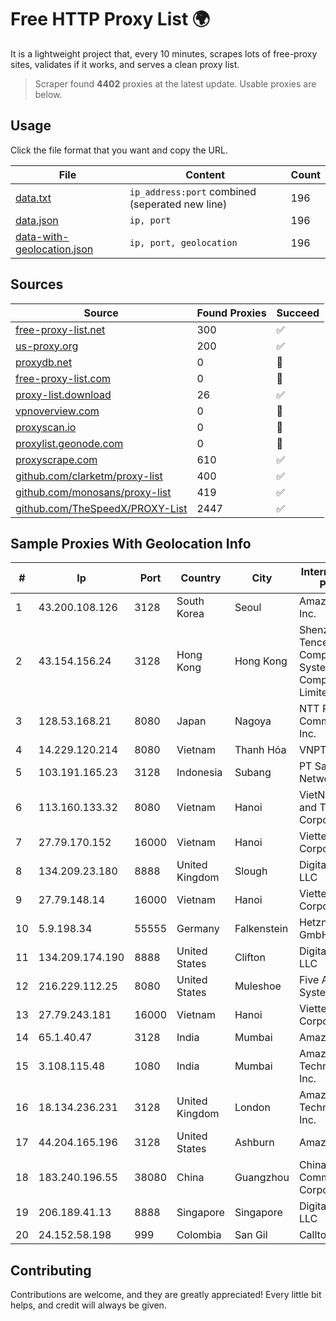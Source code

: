 
# Free HTTP Proxy List 🌍

It is a lightweight project that, every 10 minutes, scrapes lots of free-proxy sites, validates if it works, and serves a clean proxy list.


> Scraper found **4402** proxies at the latest update. Usable proxies are below.

## Usage

Click the file format that you want and copy the URL.


|File|Content|Count|
|----|-------|-----|
|[data.txt](https://raw.githubusercontent.com/themiralay/Proxy-List-World/master/data.txt)|`ip_address:port` combined (seperated new line)|196|
|[data.json](https://raw.githubusercontent.com/themiralay/Proxy-List-World/master/data.json)|`ip, port`|196|
|[data-with-geolocation.json](https://raw.githubusercontent.com/themiralay/Proxy-List-World/master/data-with-geolocation.json)|`ip, port, geolocation`|196|

## Sources

|Source|Found Proxies|Succeed|
|------|-------------|-------|
|[free-proxy-list.net](https://free-proxy-list.net)|300|✅|
|[us-proxy.org](https://www.us-proxy.org)|200|✅|
|[proxydb.net](http://proxydb.net)|0|🚫|
|[free-proxy-list.com](https://free-proxy-list.com/?page=&port=&type%5B%5D=http&type%5B%5D=https&up_time=0&search=Search)|0|🚫|
|[proxy-list.download](https://www.proxy-list.download/HTTP)|26|✅|
|[vpnoverview.com](https://vpnoverview.com/privacy/anonymous-browsing/free-proxy-servers)|0|🚫|
|[proxyscan.io](https://www.proxyscan.io)|0|🚫|
|[proxylist.geonode.com](https://proxylist.geonode.com/api/proxy-list?limit=300&page=1&sort_by=lastChecked&sort_type=desc&protocols=http,https)|0|🚫|
|[proxyscrape.com](https://api.proxyscrape.com/v2/?request=displayproxies&protocol=http&timeout=10000&country=all&ssl=all&anonymity=all)|610|✅|
|[github.com/clarketm/proxy-list](https://raw.githubusercontent.com/clarketm/proxy-list/master/proxy-list-raw.txt)|400|✅|
|[github.com/monosans/proxy-list](https://raw.githubusercontent.com/monosans/proxy-list/main/proxies/http.txt)|419|✅|
|[github.com/TheSpeedX/PROXY-List](https://raw.githubusercontent.com/TheSpeedX/PROXY-List/master/http.txt)|2447|✅|


## Sample Proxies With Geolocation Info

|#|Ip|Port|Country|City|Internet Service Provider|
|-|--|----|-------|----|-------------------------|
|1|43.200.108.126|3128|South Korea|Seoul|Amazon.com, Inc.|
|2|43.154.156.24|3128|Hong Kong|Hong Kong|Shenzhen Tencent Computer Systems Company Limited|
|3|128.53.168.21|8080|Japan|Nagoya|NTT PC Communications, Inc.|
|4|14.229.120.214|8080|Vietnam|Thanh Hóa|VNPT|
|5|103.191.165.23|3128|Indonesia|Subang|PT Sakti Wijaya Network|
|6|113.160.133.32|8080|Vietnam|Hanoi|VietNam Post and Telecom Corporation|
|7|27.79.170.152|16000|Vietnam|Hanoi|Viettel Corporation|
|8|134.209.23.180|8888|United Kingdom|Slough|DigitalOcean, LLC|
|9|27.79.148.14|16000|Vietnam|Hanoi|Viettel Corporation|
|10|5.9.198.34|55555|Germany|Falkenstein|Hetzner Online GmbH|
|11|134.209.174.190|8888|United States|Clifton|DigitalOcean, LLC|
|12|216.229.112.25|8080|United States|Muleshoe|Five Area Systems, LLC|
|13|27.79.243.181|16000|Vietnam|Hanoi|Viettel Corporation|
|14|65.1.40.47|3128|India|Mumbai|Amazon.com|
|15|3.108.115.48|1080|India|Mumbai|Amazon Technologies Inc.|
|16|18.134.236.231|3128|United Kingdom|London|Amazon Technologies Inc.|
|17|44.204.165.196|3128|United States|Ashburn|Amazon.com|
|18|183.240.196.55|38080|China|Guangzhou|China Mobile Communications Corporation|
|19|206.189.41.13|8888|Singapore|Singapore|DigitalOcean, LLC|
|20|24.152.58.198|999|Colombia|San Gil|Calltopbx S.A.S.|



## Contributing

Contributions are welcome, and they are greatly appreciated! Every
little bit helps, and credit will always be given.

